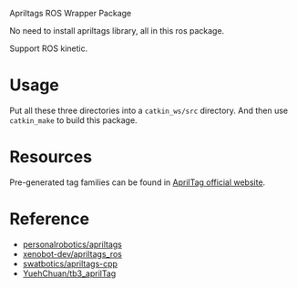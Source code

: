 Apriltags ROS Wrapper Package

No need to install apriltags library, all in this ros package.

Support ROS kinetic.


# Usage
Put all these three directories into a `catkin_ws/src` directory.
And then use `catkin_make` to build this package.


# Resources
Pre-generated tag families can be found in [AprilTag official website](https://april.eecs.umich.edu/software/apriltag.html).


# Reference
- [personalrobotics/apriltags](https://github.com/personalrobotics/apriltags)
- [xenobot-dev/apriltags_ros](https://github.com/xenobot-dev/apriltags_ros)
- [swatbotics/apriltags-cpp](https://github.com/swatbotics/apriltags-cpp)
- [YuehChuan/tb3_aprilTag](https://github.com/YuehChuan/tb3_aprilTag)
